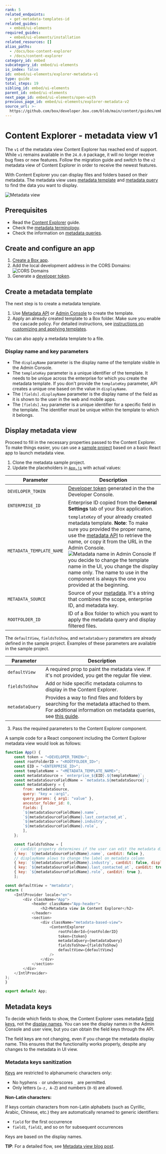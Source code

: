 ```yaml
---
rank: 5
related_endpoints:
  - get-metadata-templates-id
related_guides:
  - embed/ui-elements
required_guides:
  - embed/ui-elements/installation
related_resources: []
alias_paths:
  - /docs/box-content-explorer
  - /docs/content-explorer
category_id: embed
subcategory_id: embed/ui-elements
is_index: false
id: embed/ui-elements/explorer-metadata-v1
type: guide
total_steps: 19
sibling_id: embed/ui-elements
parent_id: embed/ui-elements
next_page_id: embed/ui-elements/open-with
previous_page_id: embed/ui-elements/explorer-metadata-v2
source_url: >-
  https://github.com/box/developer.box.com/blob/main/content/guides/embed/ui-elements/explorer-metadata-v1.md
---
```

# Content Explorer - metadata view v1

<Message type='notice'>

The `v1` of the metadata view Content Explorer has reached end of support. While `v1` remains available in the `24.0.0` package, it will no longer receive bug fixes or new features. Follow the migration guide and switch to the `v2` metadata view of Content Explorer in order to receive the newest features.

</Message>

With Content Explorer you can display files and folders based on their metadata.
The metadata view uses [metadata template][template] and [metadata query][metadata-query] to find the data you want to display.

![Metadata view](./images/explorer-view.png)

## Prerequisites

* Read the [Content Explorer][explorer] guide.
* Check the [metadata terminology][terminology].
* Check the information on [metadata queries][metadata-query].

## Create and configure an app

1. [Create a Box app][box-app].
2. Add the local development address in the CORS Domains: ![CORS Domains](./images/box-app-cors.png)
3. Generate a [developer token][token].

## Create a metadata template

The next step is to create a metadata template.

1. Use [Metadata API][creating-templates-api] or [Admin Console][creating-templates-ui] to create the template.
2. Apply an already created template to a Box folder. Make sure you enable the
cascade policy. For detailed instructions, see
[instructions on customizing and applying templates][apply-templates].

<Message type='notice'>

You can also apply a metadata template to a file.

</Message>

### Display name and key parameters

* The `displayName` parameter is the display name of the template visible
in the Admin Console.
* The `templateKey` parameter is a unique identifier of the template. It needs 
to be unique across the enterprise for which you create the metadata template.
If you don't provide the `templateKey` parameter, API creates a unique one
based on the value in `displayName`.
* The `[fields].displayName` parameter is the display name of the field as it
is shown to the user in the web and mobile apps.
* The `[fields].key` parameter is a unique identifier for a specific field in
the template. The identifier must be unique within the template to which it
belongs.

## Display metadata view

Proceed to fill in the necessary properties passed to the Content Explorer.
To make things easier, you can use a [sample project][metadata-project] based on a basic React app to launch metadata view.

1. Clone the metadata sample project.
2. Update the placeholders in [`App.js`][appjs] with actual values:

| Parameter | Description |
| --- | --- |
| `DEVELOPER_TOKEN` | [Developer token][token] generated in the the Developer Console. |
| `ENTERPRISE_ID` | Enterprise ID copied from the **General Settings** tab of your Box application. |
| `METADATA_TEMPLATE_NAME`| `templateKey` of your already created metadata template. **Note**: To make sure you provided the proper name, use the [metadata API][get-template] to retrieve the name, or copy it from the URL in the Admin Console. ![Metadata name in Admin Console](./images/metadata-template-name.png) If you decide to change the template name in the UI, you change the display name only. The name to use in the component is always the one you provided at the beginning. |
| `METADATA_SOURCE` | Source of your [metadata][source]. It's a string that combines the scope, enterprise ID, and metadata key. |
| `ROOTFOLDER_ID` | ID of a Box folder to which you want to apply the metadata query and display filtered files. |

The `defaultView`, `fieldsToShow`, and `metadataQuery` parameters are already
defined in the sample project. Examples of these parameters are available in the sample project.

| Parameter | Description |
| --- | --- |
| `defaultView` | A required prop to paint the metadata view. If it's not provided, you get the regular file view. |
| `fieldsToShow` | Add or hide specific metadata columns to display in the Content Explorer. |
|`metadataQuery` | Provides a way to find files and folders by searching for the metadata attached to them. For additional information on metadata queries, see [this guide][metadata-query]. |

3. Pass the required parameters to the Content Explorer component.

A sample code for a React component including the Content Explorer metadata view would look as follows:

```js
function App() {
    const token = "<DEVELOPER_TOKEN>";
    const rootFolderID = "<ROOTFOLDER_ID>";
    const EID = "<ENTERPRISE_ID>";
    const templateName = "<METADATA_TEMPLATE_NAME>";
    const metadataSource = `enterprise_${EID}.${templateName}`;
    const metadataSourceFieldName = `metadata.${metadataSource}`;
    const metadataQuery = {
    	from: metadataSource,
    	query: "key = :arg1",
    	query_params: { arg1: "value" },
    	ancestor_folder_id: 0,
    	fields: [
        `${metadataSourceFieldName}.name`,
        `${metadataSourceFieldName}.last_contacted_at`,
        `${metadataSourceFieldName}.industry`,
        `${metadataSourceFieldName}.role`,
        ],
    };

    const fieldsToShow = [
    // canEdit propetry determines if the user can edit the metadata directly from Content Explorer component
    { key: `${metadataSourceFieldName}.name`, canEdit: false },
    // displayName alows to change the label on metadata column
    { key: `${metadataSourceFieldName}.industry`, canEdit: false, displayName: "alias" },
    { key: `${metadataSourceFieldName}.last_contacted_at`, canEdit: true },
    { key: `${metadataSourceFieldName}.role`, canEdit: true },
    ];

const defaultView = "metadata";
return (
    <IntlProvider locale="en">
        <div className="App">
            <header className="App-header">
                <h2>Metadata view in Content Explorer</h2>
            </header>
            <section>
                <div className="metadata-based-view">
                    <ContentExplorer
                        rootFolderId={rootFolderID}
                        token={token}
                        metadataQuery={metadataQuery}
                        fieldsToShow={fieldsToShow}
                        defaultView={defaultView}
                    />
                </div>
            </section>
        </div>
    </IntlProvider>
);
}

export default App;
```

## Metadata keys

To decide which fields to show, the Content Explorer uses metadata
[field keys][field-key], not the [display names][display-name]. You can see the
display names in the Admin Console and user view, but you can obtain the field
keys through the API.

The field keys are not changing, even if you change the metadata display name.
This ensures that the functionality works properly, despite any changes to the
metadata in UI view.

### Metadata keys sanitization

[Keys][field-key] are restricted to alphanumeric characters only:

* No hyphens `-` or underscores `_` are permitted.
* Only letters (`a-z, A-Z`) and numbers (`0-9`) are allowed.

**Non-Latin characters:**

If keys contain characters from non-Latin alphabets (such as Cyrillic, Arabic,
Chinese, etc.) they are automatically renamed to generic identifiers:

* `field` for the first occurrence
* `field1`, `field2`, and so on for subsequent occurrences

Keys are based on the display names.

<Message type='notice'>

**TIP**: For a detailed flow, see [Metadata view blog post][blogpost].

</Message>

[terminology]: g://metadata/#metadata-terminology
[template]: r://get-metadata-templates-id
[explorer]: g://embed/ui-elements/explorer
[blogpost]: https://medium.com/box-developer-blog/metadata-view-in-box-content-explorer-4978e47e97e9
[creating-templates-api]: g://metadata/templates/create
[creating-templates-ui]: https://support.box.com/hc/en-us/articles/360044194033-Customizing-Metadata-Templates
[appjs]: https://github.com/box-community/content-explorer-metadata/blob/main/src/App.js
[box-app]: g://applications/app-types
[token]: g://authentication/tokens/developer-tokens
[apply-templates]: https://support.box.com/hc/en-us/articles/360044196173-Using-Metadata
[metadata-project]: https://github.com/box-community/content-explorer-metadata/tree/main
[get-template]: e://metadata/templates/get/#get-a-metadata-template-by-name
[metadata-query]: g://metadata/queries
[get-id]: e://get-metadata-templates-id-id-schema/
[field-key]: e://post-metadata-templates-schema/#param-fields-key
[display-name]: e://post-metadata-templates-schema/#param-fields-displayName
[source]: g://metadata/scopes